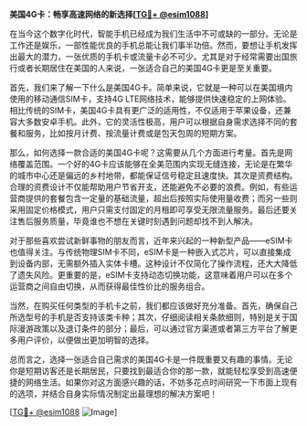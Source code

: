 **美国4G卡：畅享高速网络的新选择[[TG💪+ @esim1088](https://t.me/s/esim1088)]**

在当今这个数字化时代，智能手机已经成为我们生活中不可或缺的一部分。无论是工作还是娱乐，一部性能优良的手机总能让我们事半功倍。然而，要想让手机发挥出最大的潜力，一张优质的手机卡或流量卡必不可少。尤其是对于经常需要出国旅行或者长期居住在美国的人来说，一张适合自己的美国4G卡更是至关重要。

首先，我们来了解一下什么是美国4G卡。简单来说，它就是一种可以在美国境内使用的移动通信SIM卡，支持4G LTE网络技术，能够提供快速稳定的上网体验。相比传统的SIM卡，美国4G卡具有更广泛的适用性，不仅适用于苹果设备，还兼容大多数安卓手机。此外，它的灵活性极高，用户可以根据自身需求选择不同的套餐和服务，比如按月计费、按流量计费或是包天包周的短期方案。

那么，如何选择一款合适的美国4G卡呢？这需要从几个方面进行考量。首先是网络覆盖范围。一个好的4G卡应该能够在全美范围内实现无缝连接，无论是在繁华的城市中心还是偏远的乡村地带，都能保证信号稳定且速度快。其次是资费结构。合理的资费设计不仅能帮助用户节省开支，还能避免不必要的浪费。例如，有些运营商提供的套餐包含一定量的基础流量，超出后按照实际使用量收费；而另一些则采用固定价格模式，用户只需支付固定的月租即可享受无限流量服务。最后还要关注售后服务质量，毕竟谁也不想在关键时刻遇到问题却找不到人解决。

对于那些喜欢尝试新鲜事物的朋友而言，近年来兴起的一种新型产品——eSIM卡也值得关注。与传统物理SIM卡不同，eSIM卡是一种嵌入式芯片，可以直接集成到设备内部，无需额外插入实体卡槽。这种设计不仅简化了操作流程，还大大降低了遗失风险。更重要的是，eSIM卡支持动态切换功能，这意味着用户可以在多个运营商之间自由切换，从而获得最佳性价比的服务组合。

当然，在购买任何类型的手机卡之前，我们都应该做好充分准备。首先，确保自己所选型号的手机是否支持该类卡种；其次，仔细阅读相关条款细则，特别是关于国际漫游政策以及退订条件的部分；最后，可以通过官方渠道或者第三方平台了解更多用户评价，以便做出更加明智的选择。

总而言之，选择一张适合自己需求的美国4G卡是一件既重要又有趣的事情。无论你是短期访客还是长期居民，只要找到最适合你的那一款，就能轻松享受到高速便捷的网络生活。如果你对这方面感兴趣的话，不妨多花点时间研究一下市面上现有的选项，并结合自身实际情况制定出最理想的解决方案吧！

[[TG💪+ @esim1088](https://t.me/s/esim1088) ![Image](https://i.postimg.cc/4NQfJmqS/Snipaste-2025-05-13-00-14-12.png)]